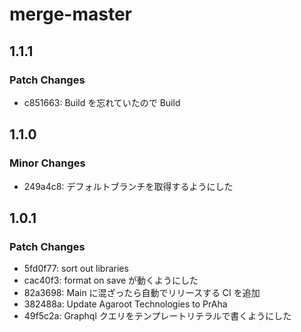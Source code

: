 # merge-master

## 1.1.1

### Patch Changes

- c851663: Build を忘れていたので Build

## 1.1.0

### Minor Changes

- 249a4c8: デフォルトブランチを取得するようにした

## 1.0.1

### Patch Changes

- 5fd0f77: sort out libraries
- cac40f3: format on save が動くようにした
- 82a3698: Main に混ざったら自動でリリースする CI を追加
- 382488a: Update Agaroot Technologies to PrAha
- 49f5c2a: Graphql クエリをテンプレートリテラルで書くようにした
